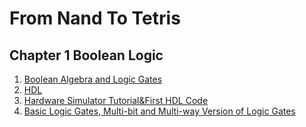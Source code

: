 # From Nand To Tetris
## Chapter 1 Boolean Logic
1. [Boolean Algebra and Logic Gates](https://github.com/KingArthur0205/Computer-Architecture/blob/main/From_Nand_To_Tetris/Ch1%20Boolean%20Logic/%E3%80%90CA%E3%80%91Day1.pdf)
2. [HDL](https://github.com/KingArthur0205/Computer-Architecture/blob/main/From_Nand_To_Tetris/Ch1%20Boolean%20Logic/%E3%80%90CA%E3%80%91Day2.pdf)
3. [Hardware Simulator Tutorial&First HDL Code](https://github.com/KingArthur0205/Computer-Architecture/blob/main/From_Nand_To_Tetris/Ch1%20Boolean%20Logic/%E3%80%90CA%E3%80%91Day3.pdf)
4. [Basic Logic Gates, Multi-bit and Multi-way Version of Logic Gates](https://github.com/KingArthur0205/Computer-Architecture/blob/main/From_Nand_To_Tetris/Ch1%20Boolean%20Logic/%E3%80%90CA%E3%80%91Day4.pdf)

